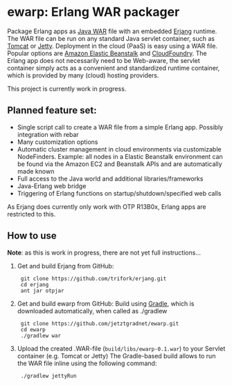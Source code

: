 # ewarp: Erlang WAR packager

Package Erlang apps as [Java WAR](http://en.wikipedia.org/wiki/WAR_%28Sun_file_format%29) file with an embedded [Erjang](http://erjang.org) runtime. The WAR file can be run on any standard Java servlet container, such as [Tomcat](http://tomcat.apache.org/) or [Jetty](http://jetty.codehaus.org/jetty/). Deployment in the cloud (PaaS) is easy using a WAR file. Popular options are [Amazon Elastic Beanstalk](http://aws.amazon.com/elasticbeanstalk/) and [CloudFoundry](http://www.cloudfoundry.com/). The Erlang app does not necessarily need to be Web-aware, the servlet container simply acts as a convenient and standardized runtime container, which is provided by many (cloud) hosting providers. 

This project is currently work in progress.

## Planned feature set:

 * Single script call to create a WAR file from a simple Erlang app. Possibly integration with rebar
 * Many customization options
 * Automatic cluster management in cloud environments via customizable NodeFinders. Example: all nodes in a Elastic Beanstalk environment can be found via the Amazon EC2 and Beanstalk APIs and are automatically made known
 * Full access to the Java world and additional libraries/frameworks
 * Java-Erlang web bridge
 * Triggering of Erlang functions on startup/shutdown/specified web calls

As Erjang does currently only work with OTP R13B0x, Erlang apps are restricted to this.


## How to use

**Note**: as this is work in progress, there are not yet full instructions...

1. Get and build Erjang from GitHub:

		git clone https://github.com/trifork/erjang.git
		cd erjang
		ant jar otpjar

2. Get and build ewarp from GitHub:
Build using [Gradle](http://www.gradle.org/), which is downloaded automatically, when called as ./gradlew

		git clone https://github.com/jetztgradnet/ewarp.git
		cd ewarp
		./gradlew war

3. Upload the created .WAR-file (`build/libs/ewarp-0.1.war`) to your Servlet container (e.g. Tomcat or Jetty)
The Gradle-based build allows to run the WAR file inline using the following command:

		./gradlew jettyRun


